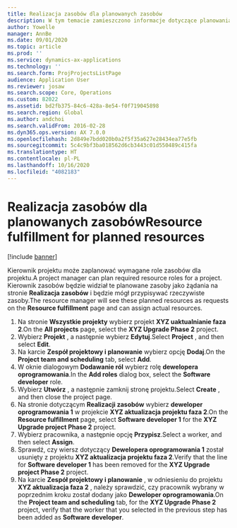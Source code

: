 ```yaml
---
title: Realizacja zasobów dla planowanych zasobów
description: W tym temacie zamieszczono informacje dotyczące planowania zasobów w ramach projektu.
author: Yowelle
manager: AnnBe
ms.date: 09/01/2020
ms.topic: article
ms.prod: ''
ms.service: dynamics-ax-applications
ms.technology: ''
ms.search.form: ProjProjectsListPage
audience: Application User
ms.reviewer: josaw
ms.search.scope: Core, Operations
ms.custom: 82022
ms.assetid: bd2fb375-84c6-428a-8e54-f0f719045898
ms.search.region: Global
ms.author: andchoi
ms.search.validFrom: 2016-02-28
ms.dyn365.ops.version: AX 7.0.0
ms.openlocfilehash: 2d849e7bdd020b0a2f5f35a627e28434ea77e5fb
ms.sourcegitcommit: 5c4c9bf3ba018562d6cb3443c01d550489c415fa
ms.translationtype: HT
ms.contentlocale: pl-PL
ms.lasthandoff: 10/16/2020
ms.locfileid: "4082183"
---
```

# <a name="resource-fulfillment-for-planned-resources"></a><span data-ttu-id="ac950-103">Realizacja zasobów dla planowanych zasobów</span><span class="sxs-lookup"><span data-stu-id="ac950-103">Resource fulfillment for planned resources</span></span>

[!include [banner](../includes/banner.md)]

<span data-ttu-id="ac950-104">Kierownik projektu może zaplanować wymagane role zasobów dla projektu.</span><span class="sxs-lookup"><span data-stu-id="ac950-104">A project manager can plan required resource roles for a project.</span></span> <span data-ttu-id="ac950-105">Kierownik zasobów będzie widział te planowane zasoby jako żądania na stronie **Realizacja zasobów** i będzie mógł przypisywać rzeczywiste zasoby.</span><span class="sxs-lookup"><span data-stu-id="ac950-105">The resource manager will see these planned resources as requests on the **Resource fulfillment** page and can assign actual resources.</span></span>

1. <span data-ttu-id="ac950-106">Na stronie **Wszystkie projekty** wybierz projekt **XYZ uaktualnianie faza 2**.</span><span class="sxs-lookup"><span data-stu-id="ac950-106">On the **All projects** page, select the **XYZ Upgrade Phase 2** project.</span></span>
2. <span data-ttu-id="ac950-107">Wybierz **Projekt** , a następnie wybierz **Edytuj**.</span><span class="sxs-lookup"><span data-stu-id="ac950-107">Select **Project** , and then select **Edit**.</span></span>
3. <span data-ttu-id="ac950-108">Na karcie **Zespół projektowy i planowanie** wybierz opcję **Dodaj**.</span><span class="sxs-lookup"><span data-stu-id="ac950-108">On the **Project team and scheduling** tab, select **Add**.</span></span>
4. <span data-ttu-id="ac950-109">W oknie dialogowym **Dodawanie ról** wybierz rolę **dewelopera oprogramowania**.</span><span class="sxs-lookup"><span data-stu-id="ac950-109">In the **Add roles** dialog box, select the **Software developer** role.</span></span>
5. <span data-ttu-id="ac950-110">Wybierz **Utwórz** , a następnie zamknij stronę projektu.</span><span class="sxs-lookup"><span data-stu-id="ac950-110">Select **Create** , and then close the project page.</span></span>
6. <span data-ttu-id="ac950-111">Na stronie dotyczącym **Realizacji zasobów** wybierz **deweloper oprogramowania 1** w projekcie **XYZ aktualizacja projektu faza 2**.</span><span class="sxs-lookup"><span data-stu-id="ac950-111">On the **Resource fulfillment** page, select **Software developer 1** for the **XYZ Upgrade project Phase 2** project.</span></span>
7. <span data-ttu-id="ac950-112">Wybierz pracownika, a następnie opcję **Przypisz**.</span><span class="sxs-lookup"><span data-stu-id="ac950-112">Select a worker, and then select **Assign**.</span></span>
8. <span data-ttu-id="ac950-113">Sprawdź, czy wiersz dotyczący **Dewelopera oprogramowania 1** został usunięty z projektu **XYZ aktualizacja projektu faza 2**.</span><span class="sxs-lookup"><span data-stu-id="ac950-113">Verify that the line for **Software developer 1** has been removed for the **XYZ Upgrade project Phase 2** project.</span></span>
9. <span data-ttu-id="ac950-114">Na karcie **Zespół projektowy i planowanie** , w odniesieniu do projektu **XYZ aktualizacja faza 2** , należy sprawdzić, czy pracownik wybrany w poprzednim kroku został dodany jako **Deweloper oprogramowania**.</span><span class="sxs-lookup"><span data-stu-id="ac950-114">On the **Project team and scheduling** tab, for the **XYZ Upgrade Phase 2** project, verify that the worker that you selected in the previous step has been added as **Software developer**.</span></span>
